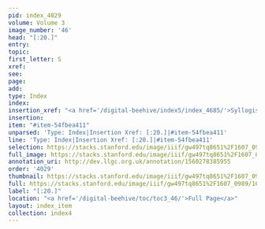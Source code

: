 ```yaml
---
pid: index_4029
volume: Volume 3
image_number: '46'
head: "[:20.]"
entry: 
topic: 
first_letter: S
xref: 
see: 
page: 
add: 
type: Index
index: 
insertion_xref: "<a href='/digital-beehive/index5/index_4685/'>Syllogism</a>"
insertion: 
item: "#item-54fbea411"
unparsed: 'Type: Index|Insertion Xref: [:20.]|#item-54fbea411'
line: 'Type: Index|Insertion Xref: [:20.]|#item-54fbea411'
selection: https://stacks.stanford.edu/image/iiif/gw497tq8651%2F1607_0989/1672,2682,181,134/full/0/default.jpg
full_image: https://stacks.stanford.edu/image/iiif/gw497tq8651%2F1607_0989/full/full/0/default.jpg
annotation_uri: http://dev.llgc.org.uk/annotation/1560278385955
order: '4029'
thumbnail: https://stacks.stanford.edu/image/iiif/gw497tq8651%2F1607_0989/1672,2682,181,134/150,/0/default.jpg
full: https://stacks.stanford.edu/image/iiif/gw497tq8651%2F1607_0989/1672,2682,181,134/full/0/default.jpg
label: "[:20.]"
location: "<a href='/digital-beehive/toc/toc3_46/'>Full Page</a>"
layout: index_item
collection: index4
---
```

